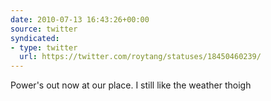 ```yaml
---
date: 2010-07-13 16:43:26+00:00
source: twitter
syndicated:
- type: twitter
  url: https://twitter.com/roytang/statuses/18450460239/
---
```


Power's out now at our place. I still like the weather thoigh